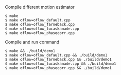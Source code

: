 Compile different motion estimator

```
$ make
$ make oflow=oflow_default.cpp
$ make oflow=oflow_farneback.cpp
$ make oflow=oflow_lucaskanade.cpp
$ make oflow=oflow_phasecorr.cpp
```

Compile and run command
```
$ make && ./build/demo1
$ make oflow=oflow_default.cpp && ./build/demo1
$ make oflow=oflow_farneback.cpp && ./build/demo1
$ make oflow=oflow_lucaskanade.cpp && ./build/demo1
$ make oflow=oflow_phasecorr.cpp && ./build/demo1
```